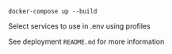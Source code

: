 `docker-compose up --build`

Select services to use in .env using profiles

See deployment `README.md` for more information